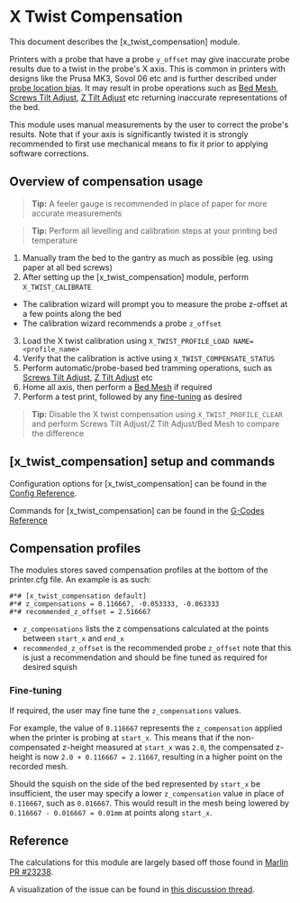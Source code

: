 # X Twist Compensation

This document describes the [x_twist_compensation] module.

Printers with a probe that have a probe `y_offset` may give inaccurate probe
results due to a twist in the probe's X axis. This is common in printers with
designs like the Prusa MK3, Sovol 06 etc and is further described under
[probe location bias](Probe_Calibrate.md#location-bias-check). It may result in
probe operations such as [Bed Mesh](Bed_Mesh.md),
[Screws Tilt Adjust](G-Codes.md#screws_tilt_adjust),
[Z Tilt Adjust](G-Codes.md#z_tilt_adjust) etc returning inaccurate
representations of the bed.

This module uses manual measurements by the user to correct the probe's results.
Note that if your axis is significantly twisted it is strongly recommended to
first use mechanical means to fix it prior to applying software corrections.

## Overview of compensation usage
> **Tip:** A feeler gauge is recommended in place of paper for more accurate
> measurements

> **Tip:** Perform all levelling and calibration steps at
> your printing bed temperature
1. Manually tram the bed to the gantry as much as possible
(eg. using paper at all bed screws)
2. After setting up the [x_twist_compensation] module,
perform `X_TWIST_CALIBRATE`
* The calibration wizard will prompt you to measure the probe z-offset at a few
points along the bed
* The calibration wizard recommends a probe `z_offset`
3. Load the X twist calibration using `X_TWIST_PROFILE_LOAD NAME=<profile_name>`
4. Verify that the calibration is active using `X_TWIST_COMPENSATE_STATUS`
5. Perform automatic/probe-based bed tramming operations, such as
[Screws Tilt Adjust](G-Codes.md#screws_tilt_adjust),
[Z Tilt Adjust](G-Codes.md#z_tilt_adjust) etc
6. Home all axis, then perform a [Bed Mesh](Bed_Mesh.md) if required
7. Perform a test print, followed by any
[fine-tuning](X_Twist_Compensation.md#fine-tuning) as desired

> **Tip:** Disable the X twist compensation using `X_TWIST_PROFILE_CLEAR` and
> perform Screws Tilt Adjust/Z Tilt Adjust/Bed Mesh to compare the difference

## [x_twist_compensation] setup and commands
Configuration options for [x_twist_compensation] can be found in the
[Config Reference](Config_Reference.md#x_twist_compensation).

Commands for [x_twist_compensation] can be found in the
[G-Codes Reference](G-Codes.md#x_twist_compensation)

## Compensation profiles
The modules stores saved compensation profiles at the bottom of the printer.cfg
file. An example is as such:
```
#*# [x_twist_compensation default]
#*# z_compensations = 0.116667, -0.053333, -0.063333
#*# recommended_z_offset = 2.516667
```
* `z_compensations` lists the z compensations calculated at the points between
`start_x` and `end_x`
* `recommended_z_offset` is the recommended probe `z_offset` note that this is
just a recommendation and should be fine tuned as required for desired squish

### Fine-tuning
If required, the user may fine tune the `z_compensations` values.

For example,
the value of `0.116667` represents the `z_compensation` applied when the printer
is probing at `start_x`. This means that if the non-compensated z-height measured
at `start_x` was `2.0`, the compensated z-height is now
`2.0 + 0.116667 = 2.11667`, resulting in a higher point on the recorded mesh.

Should the squish on the side of the bed represented by `start_x` be
insufficient, the user may specify a lower `z_compensation` value in place of
`0.116667`, such as `0.016667`. This would result in the mesh being lowered by
`0.116667 - 0.016667 = 0.01mm` at points along `start_x`.

## Reference
The calculations for this module are largely based off those found in
[Marlin PR #23238](https://github.com/MarlinFirmware/Marlin/pull/23238).

A visualization of the issue can be found in
[this discussion thread](https://github.com/MarlinFirmware/Marlin/issues/22791).
